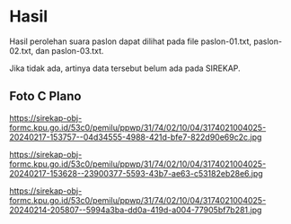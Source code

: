 # Hasil

Hasil perolehan suara paslon dapat dilihat pada file paslon-01.txt, paslon-02.txt, dan paslon-03.txt.

Jika tidak ada, artinya data tersebut belum ada pada SIREKAP.

## Foto C Plano

https://sirekap-obj-formc.kpu.go.id/53c0/pemilu/ppwp/31/74/02/10/04/3174021004025-20240217-153757--04d34555-4988-421d-bfe7-822d90e69c2c.jpg

https://sirekap-obj-formc.kpu.go.id/53c0/pemilu/ppwp/31/74/02/10/04/3174021004025-20240217-153628--23900377-5593-43b7-ae63-c53182eb28e6.jpg

https://sirekap-obj-formc.kpu.go.id/53c0/pemilu/ppwp/31/74/02/10/04/3174021004025-20240214-205807--5994a3ba-dd0a-419d-a004-77905bf7b281.jpg
